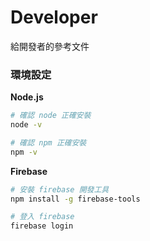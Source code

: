 # Developer
給開發者的參考文件

### 環境設定

**Node.js**
```sh
# 確認 node 正確安裝
node -v

# 確認 npm 正確安裝
npm -v
```

**Firebase**
```sh
# 安裝 firebase 開發工具
npm install -g firebase-tools

# 登入 firebase
firebase login
```
